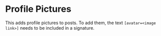 # Profile Pictures

This adds profile pictures to posts. To add them, the text ```[avatar=<image link>]``` needs to be included in a signature.
